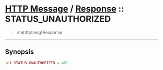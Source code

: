 # [HTTP Message](http.md) / [Response](http-Response.md) :: STATUS_UNAUTHORIZED
 > im\http\msg\Response
____

## Synopsis
```php
int STATUS_UNAUTHORIZED = 401
```
